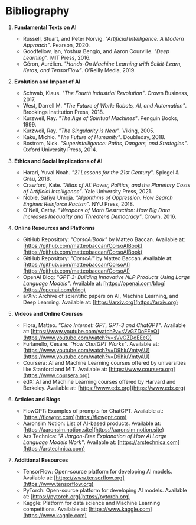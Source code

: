 # **Bibliography**

1. **Fundamental Texts on AI**  
   - Russell, Stuart, and Peter Norvig. *"Artificial Intelligence: A Modern Approach"*. Pearson, 2020.  
   - Goodfellow, Ian, Yoshua Bengio, and Aaron Courville. *"Deep Learning"*. MIT Press, 2016.  
   - Géron, Aurélien. *"Hands-On Machine Learning with Scikit-Learn, Keras, and TensorFlow"*. O'Reilly Media, 2019.  

2. **Evolution and Impact of AI**  
   - Schwab, Klaus. *"The Fourth Industrial Revolution"*. Crown Business, 2017.  
   - West, Darrell M. *"The Future of Work: Robots, AI, and Automation"*. Brookings Institution Press, 2018.  
   - Kurzweil, Ray. *"The Age of Spiritual Machines"*. Penguin Books, 1999.  
   - Kurzweil, Ray. *"The Singularity is Near"*. Viking, 2005.  
   - Kaku, Michio. *"The Future of Humanity"*. Doubleday, 2018.  
   - Bostrom, Nick. *"Superintelligence: Paths, Dangers, and Strategies"*. Oxford University Press, 2014.  

3. **Ethics and Social Implications of AI**  
   - Harari, Yuval Noah. *"21 Lessons for the 21st Century"*. Spiegel & Grau, 2018.  
   - Crawford, Kate. *"Atlas of AI: Power, Politics, and the Planetary Costs of Artificial Intelligence"*. Yale University Press, 2021.  
   - Noble, Safiya Umoja. *"Algorithms of Oppression: How Search Engines Reinforce Racism"*. NYU Press, 2018.  
   - O'Neil, Cathy. *"Weapons of Math Destruction: How Big Data Increases Inequality and Threatens Democracy"*. Crown, 2016.  

4. **Online Resources and Platforms**  
   - GitHub Repository: *"CorsoAIBook"* by Matteo Baccan. Available at: [https://github.com/matteobaccan/CorsoAIBook](https://github.com/matteobaccan/CorsoAIBook)  
   - GitHub Repository: *"CorsoAI"* by Matteo Baccan. Available at: [https://github.com/matteobaccan/CorsoAI](https://github.com/matteobaccan/CorsoAI)  
   - OpenAI Blog: *"GPT-3: Building Innovative NLP Products Using Large Language Models"*. Available at: [https://openai.com/blog](https://openai.com/blog)  
   - arXiv: Archive of scientific papers on AI, Machine Learning, and Deep Learning. Available at: [https://arxiv.org](https://arxiv.org)  

5. **Videos and Online Courses**  
   - Flora, Matteo. *"Ciao Internet: GPT, GPT-3 and ChatGPT"*. Available at: [https://www.youtube.com/watch?v=sVvGZDoEEeQ](https://www.youtube.com/watch?v=sVvGZDoEEeQ)  
   - Furlanello, Cesare. *"How ChatGPT Works"*. Available at: [https://www.youtube.com/watch?v=D9hiuVmtyAU](https://www.youtube.com/watch?v=D9hiuVmtyAU)  
   - Coursera: AI and Machine Learning courses offered by universities like Stanford and MIT. Available at: [https://www.coursera.org](https://www.coursera.org)  
   - edX: AI and Machine Learning courses offered by Harvard and Berkeley. Available at: [https://www.edx.org](https://www.edx.org)  

6. **Articles and Blogs**  
   - FlowGPT: Examples of prompts for ChatGPT. Available at: [https://flowgpt.com](https://flowgpt.com)  
   - Aaronsim Notion: List of AI-based products. Available at: [https://aaronsim.notion.site](https://aaronsim.notion.site)  
   - Ars Technica: *"A Jargon-Free Explanation of How AI Large Language Models Work"*. Available at: [https://arstechnica.com](https://arstechnica.com)  

7. **Additional Resources**  
   - TensorFlow: Open-source platform for developing AI models. Available at: [https://www.tensorflow.org](https://www.tensorflow.org)  
   - PyTorch: Open-source platform for developing AI models. Available at: [https://pytorch.org](https://pytorch.org)  
   - Kaggle: Platform for data science and Machine Learning competitions. Available at: [https://www.kaggle.com](https://www.kaggle.com)  